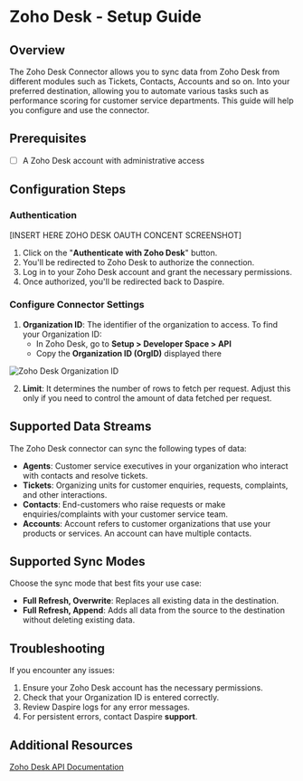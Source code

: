 # **Zoho Desk - Setup Guide**

## **Overview**

The Zoho Desk Connector allows you to sync data from Zoho Desk from different modules such as Tickets, Contacts, Accounts and so on. Into your preferred destination, allowing you to automate various tasks such as performance scoring for customer service departments. This guide will help you configure and use the connector.

## **Prerequisites**

- [ ] A Zoho Desk account with administrative access

## **Configuration Steps**

### **Authentication**

[INSERT HERE ZOHO DESK OAUTH CONCENT SCREENSHOT]

1. Click on the "**Authenticate with Zoho Desk**" button.
2. You'll be redirected to Zoho Desk to authorize the connection.
3. Log in to your Zoho Desk account and grant the necessary permissions.
4. Once authorized, you'll be redirected back to Daspire.

### **Configure Connector Settings**

1. **Organization ID**: The identifier of the organization to access. To find your Organization ID:
   - In Zoho Desk, go to **Setup > Developer Space > API**
   - Copy the **Organization ID (OrgID)** displayed there

![Zoho Desk Organization ID](/assets/images/zoho-desk-org-id.png)

2. **Limit**: It determines the number of rows to fetch per request. Adjust this only if you need to control the amount of data fetched per request.

## **Supported Data Streams**

The Zoho Desk connector can sync the following types of data:

- **Agents**: Customer service executives in your organization who interact with contacts and resolve tickets.
- **Tickets**: Organizing units for customer enquiries, requests, complaints, and other interactions.
- **Contacts**: End-customers who raise requests or make enquiries/complaints with your customer service team.
- **Accounts**: Account refers to customer organizations that use your products or services. An account can have multiple contacts.

## **Supported Sync Modes**

Choose the sync mode that best fits your use case:

- **Full Refresh, Overwrite**: Replaces all existing data in the destination.
- **Full Refresh, Append**: Adds all data from the source to the destination without deleting existing data.

## **Troubleshooting**

If you encounter any issues:

1. Ensure your Zoho Desk account has the necessary permissions.
2. Check that your Organization ID is entered correctly.
3. Review Daspire logs for any error messages.
4. For persistent errors, contact Daspire **support**.

## **Additional Resources**

[Zoho Desk API Documentation](https://desk.zoho.com/DeskAPIDocument#Introduction)